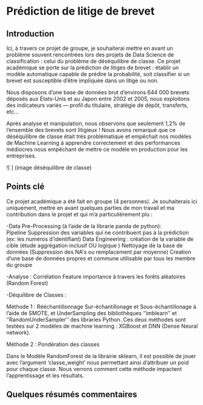 # Prédiction de litige de brevet 


## Introduction 

Ici, à travers ce projet de groupe, je souhaiterai mettre en avant un problème souvent rencontrées lors des projets de Data Science de classification : celui du problème de déséquilibre de classe. 
Ce projet académique se porte sur la prédiction de litiges de brevet : établir un modèle automatique capable de prédire la probabilité, soit classifier si un brevet est susceptible d’être impliquée dans un litige ou non. 

Nous disposons d’une base de données brut d’environs 644 000 brevets déposés aux États-Unis et au Japon entre 2002 et 2005, nous exploitons des indicateurs variés — profil du titulaire, stratégie de dépôt, transferts, etc… 

Après analyse et manipulation, nous observons que seulement 1,2% de l’ensemble des brevets sont litigieux ! Nous avons remarqué que ce déséquilibre de classe était très problématique et empêchait nos modèles de Machine Learning à apprendre correctement et des performances médiocres nous empêchant de mettre ce modèle en production pour les entreprises. 

![ ] (image déséquilibre de classe) 


## Points clé

Ce projet académique a été fait en groupe (4 personnes). Je souhaiterais ici uniquement, mettre en avant quelques parties de mon travail et ma contribution dans le projet et qui m’a particulièrement plu : 

-Data Pre-Processing (à l’aide de  la librarie panda  de python): <br>
  Pipeline 
  Suppression des variables qui ne contribuent pas à la prédiction (ex: les numéros d'identifiant) 
	Data Engineering : création de la variable de cible (étude aggrégation inclusif OU logique ) 
	Nettoyage de la base de données (Suppression des NA's ou remplacement par moyenne) 
	Creation d’une base de données propres et commune utilisable par tous les membre du groupe

-Analyse : 
	Corrélation 
	Feature importance à travers les forêts aléatoires (Random Forest) 

-Déquilibre de Classes : 

   Méthode 1 : Rééchantillonnage 
Sur-échantillonage et Sous-échantillonage à l’aide de SMOTE, et UnderSampling des bibliothèques ‘’imblearn’’ et ‘’RandomUnderSampler’’ des libraries Python. 
Ces deux méthodes sont testées sur 2 modèles de machine learning : XGBoost et DNN (Dense Neural network). 


   Méthode 2 : Pondération des classes 

Dans le Modèle RandomForest de la librairie sklearn, il est possible de jouer avec l’argument ‘classe_weight’ nous permettant ainsi d’attribuer un poid pour chaque classe. 
Nous verrons comment cette méthode impactent l’apprentissage et les résultats. 


## Quelques résumés commentaires
